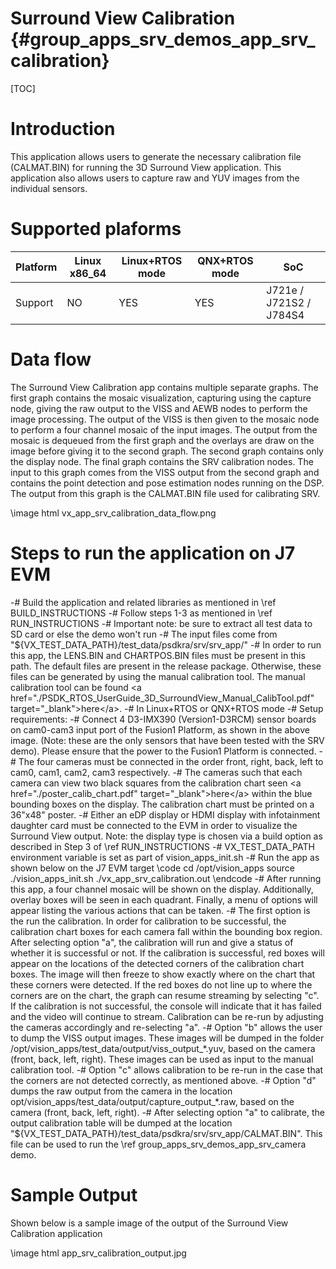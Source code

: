 # Surround View Calibration {#group_apps_srv_demos_app_srv_calibration}

[TOC]

# Introduction

This application allows users to generate the necessary calibration file (CALMAT.BIN) for running the 3D Surround View application.  This application also allows users to capture raw and YUV images from the individual sensors.

# Supported plaforms

Platform  | Linux x86_64 | Linux+RTOS mode | QNX+RTOS mode | SoC
----------|--------------|-----------------|---------------|----
Support   | NO           | YES             |  YES          | J721e / J721S2 / J784S4

# Data flow

The Surround View Calibration app contains multiple separate graphs.  The first graph contains the mosaic visualization, capturing using the capture node, giving the raw output to the VISS and AEWB nodes to perform the image processing.  The output of the VISS is then given to the mosaic node to perform a four channel mosaic of the input images.  The output from the mosaic is dequeued from the first graph and the overlays are draw on the image before giving it to the second graph.  The second graph contains only the display node.  The final graph contains the SRV calibration nodes.  The input to this graph comes from the VISS output from the second graph and contains the point detection and pose estimation nodes running on the DSP.  The output from this graph is the CALMAT.BIN file used for calibrating SRV.

\image html vx_app_srv_calibration_data_flow.png

# Steps to run the application on J7 EVM

-# Build the application and related libraries as mentioned in \ref BUILD_INSTRUCTIONS
-# Follow steps 1-3 as mentioned in \ref RUN_INSTRUCTIONS
   -# Important note: be sure to extract all test data to SD card or else the demo won't run
-# The input files come from "${VX_TEST_DATA_PATH}/test_data/psdkra/srv/srv_app/"
-# In order to run this app, the LENS.BIN and CHARTPOS.BIN files must be present in this path.  The default files are present in the release package.  Otherwise, these files can be generated by using the manual calibration tool.  The manual calibration tool can be found <a href="./PSDK_RTOS_UserGuide_3D_SurroundView_Manual_CalibTool.pdf" target="_blank">here</a>.
-# In Linux+RTOS or QNX+RTOS mode
   -# Setup requirements:
      -# Connect 4 D3-IMX390 (Version1-D3RCM) sensor boards on cam0-cam3 input port of the Fusion1 Platform, as shown in the above image. (Note: these are the only sensors that have been tested with the SRV demo).  Please ensure that the power to the Fusion1 Platform is connected.
      -# The four cameras must be connected in the order front, right, back, left to cam0, cam1, cam2, cam3 respectively.
      -# The cameras such that each camera can view two black squares from the calibration chart seen <a href="./poster_calib_chart.pdf" target="_blank">here</a> within the blue bounding boxes on the display.  The calibration chart must be printed on a 36"x48" poster.
      -# Either an eDP display or HDMI display with infotainment daughter card must be connected to the EVM in order to visualize the Surround View output. Note: the display type is chosen via a build option as described in Step 3 of \ref RUN_INSTRUCTIONS
   -# VX_TEST_DATA_PATH environment variable is set as part of vision_apps_init.sh
   -# Run the app as shown below on the J7 EVM target
      \code
      cd /opt/vision_apps
      source ./vision_apps_init.sh
      ./vx_app_srv_calibration.out
      \endcode
   -# After running this app, a four channel mosaic will be shown on the display.  Additionally, overlay boxes will be seen in each quadrant.  Finally, a menu of options will appear listing the various actions that can be taken.
      -# The first option is the run the calibration.  In order for calibration to be successful, the calibration chart boxes for each camera fall within the bounding box region.  After selecting option "a", the calibration will run and give a status of whether it is successful or not.  If the calibration is successful, red boxes will appear on the locations of the detected corners of the calibration chart boxes.  The image will then freeze to show exactly where on the chart that these corners were detected.  If the red boxes do not line up to where the corners are on the chart, the graph can resume streaming by selecting "c".  If the calibration is not successful, the console will indicate that it has failed and the video will continue to stream.  Calibration can be re-run by adjusting the cameras accordingly and re-selecting "a".
      -# Option "b" allows the user to dump the VISS output images.  These images will be dumped in the folder /opt/vision_apps/test_data/output/viss_output_*.yuv, based on the camera (front, back, left, right).  These images can be used as input to the manual calibration tool.
      -# Option "c" allows calibration to be re-run in the case that the corners are not detected correctly, as mentioned above.
      -# Option "d" dumps the raw output from the camera in the location opt/vision_apps/test_data/output/capture_output_*.raw, based on the camera (front, back, left, right).
   -# After selecting option "a" to calibrate, the output calibration table will be dumped at the location "${VX_TEST_DATA_PATH}/test_data/psdkra/srv/srv_app/CALMAT.BIN".  This file can be used to run the \ref group_apps_srv_demos_app_srv_camera demo.

# Sample Output

Shown below is a sample image of the output of the Surround View Calibration application

\image html app_srv_calibration_output.jpg
